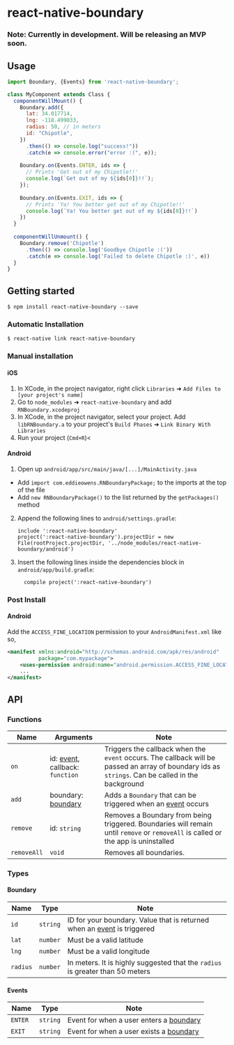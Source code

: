 
# react-native-boundary

### Note: Currently in development. Will be releasing an MVP soon.

## Usage
```javascript
import Boundary, {Events} from 'react-native-boundary';

class MyComponent extends Class {
  componentWillMount() {
    Boundary.add({
      lat: 34.017714,
      lng: -118.499033,
      radius: 50, // in meters
      id: "Chipotle",
    })
      .then(() => console.log("success!"))
      .catch(e => console.error("error :(", e));
   
    Boundary.on(Events.ENTER, ids => {
      // Prints 'Get out of my Chipotle!!'
      console.log(`Get out of my ${ids[0]}!!`);
    });
    
    Boundary.on(Events.EXIT, ids => {
      // Prints 'Ya! You better get out of my Chipotle!!'
      console.log(`Ya! You better get out of my ${ids[0]}!!`)
    })
  }
  
  componentWillUnmount() {
    Boundary.remove('Chipotle')
      .then(() => console.log('Goodbye Chipotle :('))
      .catch(e => console.log('Failed to delete Chipotle :)', e))
  }
}
```

## Getting started

`$ npm install react-native-boundary --save`

### Automatic Installation

`$ react-native link react-native-boundary`

### Manual installation


#### iOS

1. In XCode, in the project navigator, right click `Libraries` ➜ `Add Files to [your project's name]`
2. Go to `node_modules` ➜ `react-native-boundary` and add `RNBoundary.xcodeproj`
3. In XCode, in the project navigator, select your project. Add `libRNBoundary.a` to your project's `Build Phases` ➜ `Link Binary With Libraries`
4. Run your project (`Cmd+R`)<

#### Android

1. Open up `android/app/src/main/java/[...]/MainActivity.java`
  - Add `import com.eddieowens.RNBoundaryPackage;` to the imports at the top of the file
  - Add `new RNBoundaryPackage()` to the list returned by the `getPackages()` method
2. Append the following lines to `android/settings.gradle`:
  	```
  	include ':react-native-boundary'
  	project(':react-native-boundary').projectDir = new File(rootProject.projectDir, '../node_modules/react-native-boundary/android')
  	```
3. Insert the following lines inside the dependencies block in `android/app/build.gradle`:
  	```
      compile project(':react-native-boundary')
  	```
  	
### Post Install

#### Android

Add the `ACCESS_FINE_LOCATION` permission to your `AndroidManifest.xml` like so,

```xml
<manifest xmlns:android="http://schemas.android.com/apk/res/android"
          package="com.mypackage">
    <uses-permission android:name="android.permission.ACCESS_FINE_LOCATION"/>
    ...
</manifest>
```

## API

### Functions
Name        | Arguments                                  | Note
----------- | ------------------------------------------ | ---
`on`        | id: [event](#events), callback: `function` | Triggers the callback when the `event` occurs. The callback will be passed an array of boundary ids as `strings`. Can be called in the background
`add`       | boundary: [boundary](#boundary)            | Adds a `Boundary` that can be triggered when an [event](#events) occurs
`remove`    | id: `string`                               | Removes a Boundary from being triggered. Boundaries will remain until `remove` or `removeAll` is called or the app is uninstalled
`removeAll` | `void`                                     | Removes all boundaries.

### Types
#### Boundary
Name     | Type     | Note
-------- | -------- | ----
`id`     | `string` | ID for your boundary. Value that is returned when an [event](#events) is triggered
`lat`    | `number` | Must be a valid latitude
`lng`    | `number` | Must be a valid longitude
`radius` | `number` | In meters. It is highly suggested that the `radius` is greater than 50 meters

#### Events
Name     | Type      | Note
-------- | --------- | ----
`ENTER ` | `string`  | Event for when a user enters a [boundary](#boundary)  
`EXIT`   | `string`  | Event for when a user exists a [boundary](#boundary)

